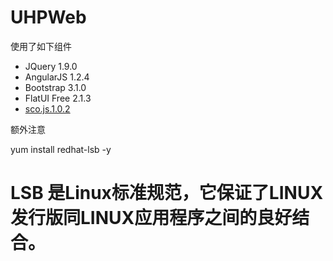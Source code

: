 # UHPWeb

使用了如下组件

* JQuery 1.9.0
* AngularJS 1.2.4 
* Bootstrap 3.1.0
* FlatUI Free 2.1.3
* [sco.js.1.0.2](https://github.com/terebentina/sco.js/tree/1.0.2)

额外注意

yum install redhat-lsb -y 
# LSB 是Linux标准规范，它保证了LINUX发行版同LINUX应用程序之间的良好结合。
